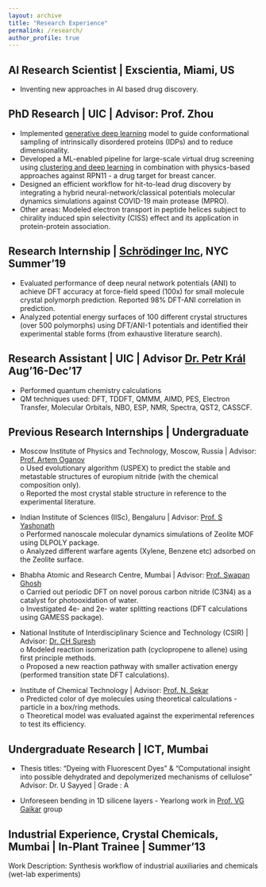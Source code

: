 ```yaml
---
layout: archive
title: "Research Experience"
permalink: /research/
author_profile: true
---
```


## AI Research Scientist | Exscientia, Miami, US
* Inventing new approaches in AI based drug discovery.

## PhD Research | UIC | Advisor: Prof. Zhou <br/>
* Implemented [generative deep learning](https://github.com/aaayushg/generative_IDPs) model to guide conformational sampling of intrinsically disordered proteins (IDPs) and to reduce dimensionality.<br/>
* Developed a ML-enabled pipeline for large-scale virtual drug screening using [clustering and deep learning](https://github.com/aaayushg/RPN11_inhibitors) in combination with physics-based approaches against RPN11 - a drug target for breast cancer.<br/>
* Designed an efficient workflow for hit-to-lead drug discovery by integrating a hybrid neural-network/classical potentials molecular dynamics simulations against COVID-19 main protease (MPRO).<br/>
* Other areas: Modeled electron transport in peptide helices subject to chirality induced spin selectivity (CISS) effect and its application in protein-protein association.<br/>

## Research Internship | [Schrödinger Inc](https://www.schrodinger.com/), NYC Summer’19
* Evaluated performance of deep neural network potentials (ANI) to achieve DFT accuracy at force-field speed (100x) for small molecule crystal polymorph prediction. Reported 98% DFT-ANI correlation in prediction. <br/>
* Analyzed potential energy surfaces of 100 different crystal structures (over 500 polymorphs) using DFT/ANI-1 potentials and identified their experimental stable forms (from exhaustive literature search).<br/>

## Research Assistant | UIC | Advisor [Dr. Petr Král](http://www2.chem.uic.edu/pkral/Petr.html) Aug’16-Dec’17 <br/>
* Performed quantum chemistry calculations <br/>
* QM techniques used: DFT, TDDFT, QMMM, AIMD, PES, Electron Transfer, Molecular Orbitals, NBO, ESP, NMR, Spectra, QST2, CASSCF.<br/>

## Previous Research Internships | Undergraduate<br/>
* Moscow Institute of Physics and Technology, Moscow, Russia | Advisor: [Prof. Artem Oganov](http://uspex-team.org/en/oganov) <br/>
o Used evolutionary algorithm (USPEX) to predict the stable and metastable structures of europium nitride (with the chemical composition only).<br/>
o Reported the most crystal stable structure in reference to the experimental literature.<br/>

* Indian Institute of Sciences (IISc), Bengaluru | Advisor: [Prof. S Yashonath](https://iiscprofiles.irins.org/profile/42772)<br/>
o Performed nanoscale molecular dynamics simulations of Zeolite MOF using DLPOLY package. <br/>
o Analyzed different warfare agents (Xylene, Benzene etc) adsorbed on the Zeolite surface. <br/>

* Bhabha Atomic and Research Centre, Mumbai | Advisor: [Prof. Swapan Ghosh](https://www.cbs.ac.in/people/faculty-swapan-ghosh)<br/>
o Carried out periodic DFT on novel porous carbon nitride (C3N4) as a catalyst for photooxidation of water. <br/>
o Investigated 4e- and 2e- water splitting reactions (DFT calculations using GAMESS package). <br/>

* National Institute of Interdisciplinary Science and Technology (CSIR) | Advisor: [Dr. CH Suresh](http://www.niist.res.in/chsuresh/)<br/>
o Modeled reaction isomerization path (cyclopropene to allene) using first principle methods. <br/>
o Proposed a new reaction pathway with smaller activation energy (performed transition state DFT calculations). <br/>

* Institute of Chemical Technology | Advisor: [Prof. N. Sekar](http://www.niist.res.in/chsuresh/)<br/>
o Predicted color of dye molecules using theoretical calculations - particle in a box/ring methods. <br/>
o Theoretical model was evaluated against the experimental references to test its efficiency. <br/>

## Undergraduate Research | ICT, Mumbai
* Thesis titles: “Dyeing with Fluorescent Dyes” & “Computational insight into possible dehydrated and depolymerized mechanisms of cellulose” <br/>
Advisor: Dr. U Sayyed | Grade : A <br/>

* Unforeseen bending in 1D silicene layers - Yearlong work in [Prof. VG Gaikar](https://www.ictmumbai.edu.in/emp_profiledetail.aspx?nDeptID=ic) group <br/>

## Industrial Experience, Crystal Chemicals, Mumbai | In-Plant Trainee | Summer’13 <br/>
Work Description: Synthesis workflow of industrial auxiliaries and chemicals (wet-lab experiments) <br/>

